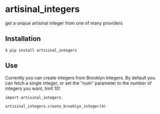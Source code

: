 # artisinal_integers
get a unqiue artisinal integer from one of many providers

## Installation

    $ pip install artisinal_integers

## Use

Currently you can create integers from Brooklyn Integers. By default you can fetch a single integer, or set the "num" parameter to the number of integers you want, limit 10!

    import artisinal_integers

    artisinal_integers.create_brooklyn_integer(4)


    